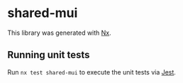 # shared-mui

This library was generated with [Nx](https://nx.dev).

## Running unit tests

Run `nx test shared-mui` to execute the unit tests via [Jest](https://jestjs.io).
